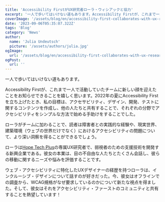 ```yaml
---
title: 'Accessibility FirstがUX研究者ローラ・ウィシアックと協力'
excerpt: '一人で歩いてはいけない道もあります。Accessibility Firstが、これまで一人で活動していたチームに新しい顔を迎えたことをお知らせできることを嬉しく思います。2022年の夏にAccessibility Firstを立ち上げたとき、私の目標は、アクセサビリティ、デザイン、。。。'
coverImage: '/assets/blog/en/accessibility-first-collaborates-with-ux-researcher-laura-wissiak/cover.png'
date: '2023-09-06T05:35:07.322Z'
tags: 'Blog'
category: 'News'
author:
  name: 'Julia Undeutsch'
  picture: '/assets/authors/julia.jpg'
ogImage:
  url: '/assets/blog/en/accessibility-first-collaborates-with-ux-researcher-laura-wissiak/cover.png'
ogPost:
  url: ''
---
```


一人で歩いてはいけない道もあります。

Accessibility Firstが、これまで一人で活動していたチームに新しい顔を迎えたことをお知らせできることを嬉しく思います。2022年の夏にAccessibility Firstを立ち上げたとき、私の目標は、アクセサビリティ、デザイン、開発、テストに関するコンテンツを作成し、他の人たちと共有することで、それぞれの分野でアクセシビリティをシンプルな方法で始める手助けをすることでした。

ローラがチームに加わることで、読者は障害者との実践的な経験や、現実世界、建築環境（ウェブの世界だけでなく）におけるアクセシビリティの問題について、より深い洞察を得ることができるでしょう。

ローラは[Hope Tech Plus](https://www.hopetech.vision/)の専属UX研究者で、弱視者のための支援技術を開発する新興企業である。彼女の本業は、目の不自由な人たちとたくさん会話し、彼らの移動に関するニーズや悩みを評価することです。

ウェブ・アクセシビリティに特化したUXデザイナーの経歴を持つローラは、インクルーシブ・デザインについて話すのが好きだった。今、彼女はオフラインでの調査から、WCAG規格がなぜ要求しているのかについて新たな視点を得ました。そして、彼女はそれをアクセシビリティ・ファーストのコミュニティと共有することを熱望しています！
